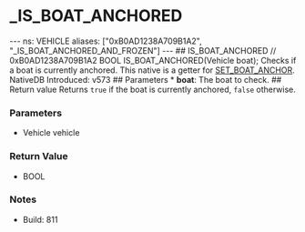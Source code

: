 # _IS_BOAT_ANCHORED

--- ns: VEHICLE aliases: ["0xB0AD1238A709B1A2", "_IS_BOAT_ANCHORED_AND_FROZEN"] --- ## IS_BOAT_ANCHORED  // 0xB0AD1238A709B1A2 BOOL IS_BOAT_ANCHORED(Vehicle boat);  Checks if a boat is currently anchored.  This native is a getter for [SET_BOAT_ANCHOR](#_0x75DBEC174AEEAD10).   NativeDB Introduced: v573  ## Parameters * **boat**: The boat to check.  ## Return value Returns `true` if the boat is currently anchored, `false` otherwise.

### Parameters
* Vehicle vehicle

### Return Value
* BOOL

### Notes
* Build: 811

